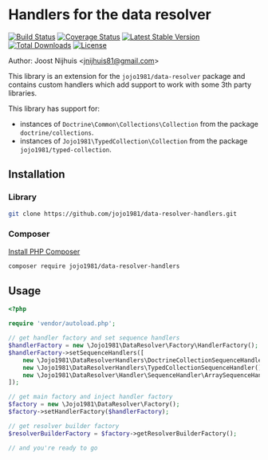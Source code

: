 Handlers for the data resolver 
=====================

[![Build Status](https://travis-ci.com/jojo1981/data-resolver-handlers.svg?branch=master)](https://travis-ci.com/jojo1981/data-resolver-handlers)
[![Coverage Status](https://coveralls.io/repos/github/jojo1981/data-resolver-handlers/badge.svg)](https://coveralls.io/github/jojo1981/data-resolver-handlers)
[![Latest Stable Version](https://poser.pugx.org/jojo1981/data-resolver-handlers/v/stable)](https://packagist.org/packages/jojo1981/data-resolver-handlers)
[![Total Downloads](https://poser.pugx.org/jojo1981/data-resolver-handlers/downloads)](https://packagist.org/packages/jojo1981/data-resolver-handlers)
[![License](https://poser.pugx.org/jojo1981/data-resolver-handlers/license)](https://packagist.org/packages/jojo1981/data-resolver-handlers)

Author: Joost Nijhuis <[jnijhuis81@gmail.com](mailto:jnijhuis81@gmail.com)>

This library is an extension for the `jojo1981/data-resolver` package and contains custom handlers which add support to work with some 3th party libraries.

This library has support for:
- instances of `Doctrine\Common\Collections\Collection` from the package `doctrine/collections`.
- instances of `Jojo1981\TypedCollection\Collection` from the package `jojo1981/typed-collection`.

## Installation

### Library

```bash
git clone https://github.com/jojo1981/data-resolver-handlers.git
```

### Composer

[Install PHP Composer](https://getcomposer.org/doc/00-intro.md)

```bash
composer require jojo1981/data-resolver-handlers
```

## Usage

```php
<?php

require 'vendor/autoload.php';

// get handler factory and set sequence handlers
$handlerFactory = new \Jojo1981\DataResolver\Factory\HandlerFactory();
$handlerFactory->setSequenceHandlers([
    new \Jojo1981\DataResolverHandlers\DoctrineCollectionSequenceHandler(),
    new \Jojo1981\DataResolverHandlers\TypedCollectionSequenceHandler(),
    new \Jojo1981\DataResolver\Handler\SequenceHandler\ArraySequenceHandler()
]);

// get main factory and inject handler factory
$factory = new \Jojo1981\DataResolver\Factory();
$factory->setHandlerFactory($handlerFactory);

// get resolver builder factory
$resolverBuilderFactory = $factory->getResolverBuilderFactory();

// and you're ready to go
```